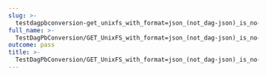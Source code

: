 ```yaml
---
slug: >-
  testdagpbconversion-get_unixfs_with_format=json_(not_dag-json)_is_no-op_(no_conversion)-body
full_name: >-
  TestDagPbConversion/GET_UnixFS_with_format=json_(not_dag-json)_is_no-op_(no_conversion)/Body
outcome: pass
title: >-
  TestDagPbConversion/GET_UnixFS_with_format=json_(not_dag-json)_is_no-op_(no_conversion)/Body
---
```


